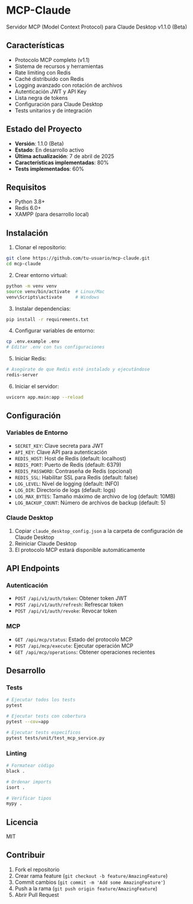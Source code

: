 # MCP-Claude

Servidor MCP (Model Context Protocol) para Claude Desktop v1.1.0 (Beta)

## Características

- Protocolo MCP completo (v1.1)
- Sistema de recursos y herramientas
- Rate limiting con Redis
- Caché distribuido con Redis
- Logging avanzado con rotación de archivos
- Autenticación JWT y API Key
- Lista negra de tokens
- Configuración para Claude Desktop
- Tests unitarios y de integración

## Estado del Proyecto

- **Versión**: 1.1.0 (Beta)
- **Estado**: En desarrollo activo
- **Última actualización**: 7 de abril de 2025
- **Características implementadas**: 80%
- **Tests implementados**: 60%

## Requisitos

- Python 3.8+
- Redis 6.0+
- XAMPP (para desarrollo local)

## Instalación

1. Clonar el repositorio:
```bash
git clone https://github.com/tu-usuario/mcp-claude.git
cd mcp-claude
```

2. Crear entorno virtual:
```bash
python -m venv venv
source venv/bin/activate  # Linux/Mac
venv\Scripts\activate     # Windows
```

3. Instalar dependencias:
```bash
pip install -r requirements.txt
```

4. Configurar variables de entorno:
```bash
cp .env.example .env
# Editar .env con tus configuraciones
```

5. Iniciar Redis:
```bash
# Asegúrate de que Redis esté instalado y ejecutándose
redis-server
```

6. Iniciar el servidor:
```bash
uvicorn app.main:app --reload
```

## Configuración

### Variables de Entorno

- `SECRET_KEY`: Clave secreta para JWT
- `API_KEY`: Clave API para autenticación
- `REDIS_HOST`: Host de Redis (default: localhost)
- `REDIS_PORT`: Puerto de Redis (default: 6379)
- `REDIS_PASSWORD`: Contraseña de Redis (opcional)
- `REDIS_SSL`: Habilitar SSL para Redis (default: false)
- `LOG_LEVEL`: Nivel de logging (default: INFO)
- `LOG_DIR`: Directorio de logs (default: logs)
- `LOG_MAX_BYTES`: Tamaño máximo de archivo de log (default: 10MB)
- `LOG_BACKUP_COUNT`: Número de archivos de backup (default: 5)

### Claude Desktop

1. Copiar `claude_desktop_config.json` a la carpeta de configuración de Claude Desktop
2. Reiniciar Claude Desktop
3. El protocolo MCP estará disponible automáticamente

## API Endpoints

### Autenticación
- `POST /api/v1/auth/token`: Obtener token JWT
- `POST /api/v1/auth/refresh`: Refrescar token
- `POST /api/v1/auth/revoke`: Revocar token

### MCP
- `GET /api/mcp/status`: Estado del protocolo MCP
- `POST /api/mcp/execute`: Ejecutar operación MCP
- `GET /api/mcp/operations`: Obtener operaciones recientes

## Desarrollo

### Tests

```bash
# Ejecutar todos los tests
pytest

# Ejecutar tests con cobertura
pytest --cov=app

# Ejecutar tests específicos
pytest tests/unit/test_mcp_service.py
```

### Linting

```bash
# Formatear código
black .

# Ordenar imports
isort .

# Verificar tipos
mypy .
```

## Licencia

MIT

## Contribuir

1. Fork el repositorio
2. Crear rama feature (`git checkout -b feature/AmazingFeature`)
3. Commit cambios (`git commit -m 'Add some AmazingFeature'`)
4. Push a la rama (`git push origin feature/AmazingFeature`)
5. Abrir Pull Request

